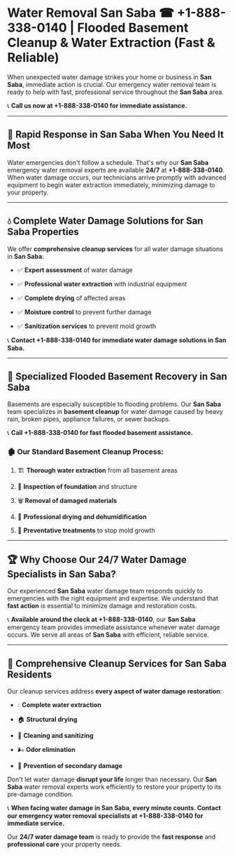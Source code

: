 # Water Removal San Saba ☎ +1-888-338-0140 | Flooded Basement Cleanup & Water Extraction (Fast & Reliable)

When unexpected water damage strikes your home or business in **San Saba**, immediate action is crucial. Our emergency water removal team is ready to help with fast, professional service throughout the **San Saba** area. 

📞 **Call us now at +1-888-338-0140 for immediate assistance.**
---
## 🚀 Rapid Response in San Saba When You Need It Most
Water emergencies don't follow a schedule. That's why our **San Saba** emergency water removal experts are available **24/7** at **+1-888-338-0140**. When water damage occurs, our technicians arrive promptly with advanced equipment to begin water extraction immediately, minimizing damage to your property.
---
## 💧 Complete Water Damage Solutions for San Saba Properties
We offer **comprehensive cleanup services** for all water damage situations in **San Saba**:
- ✅ **Expert assessment** of water damage  
- ✅ **Professional water extraction** with industrial equipment  
- ✅ **Complete drying** of affected areas  
- ✅ **Moisture control** to prevent further damage  
- ✅ **Sanitization services** to prevent mold growth  
📞 **Contact +1-888-338-0140 for immediate water damage solutions in San Saba.**
---
## 🌊 Specialized Flooded Basement Recovery in San Saba
Basements are especially susceptible to flooding problems. Our **San Saba** team specializes in **basement cleanup** for water damage caused by heavy rain, broken pipes, appliance failures, or sewer backups. 
📞 **Call +1-888-338-0140 for fast flooded basement assistance.**
### 🏚️ Our Standard Basement Cleanup Process:
1. 🏗️ **Thorough water extraction** from all basement areas  
2. 🔎 **Inspection of foundation** and structure  
3. 🗑️ **Removal of damaged materials**  
4. 💨 **Professional drying and dehumidification**  
5. 🚫 **Preventative treatments** to stop mold growth  
---
## 🏆 Why Choose Our 24/7 Water Damage Specialists in San Saba?
Our experienced **San Saba** water damage team responds quickly to emergencies with the right equipment and expertise. We understand that **fast action** is essential to minimize damage and restoration costs.
📞 **Available around the clock at +1-888-338-0140**, our **San Saba** emergency team provides immediate assistance whenever water damage occurs. We serve all areas of **San Saba** with efficient, reliable service.
---
## 🧹 Comprehensive Cleanup Services for San Saba Residents
Our cleanup services address **every aspect of water damage restoration**:
- 💧 **Complete water extraction**  
- 🏠 **Structural drying**  
- 🧼 **Cleaning and sanitizing**  
- 🌬️ **Odor elimination**  
- 🚫 **Prevention of secondary damage**  
Don't let water damage **disrupt your life** longer than necessary. Our **San Saba** water removal experts work efficiently to restore your property to its pre-damage condition.
📞 **When facing water damage in San Saba, every minute counts. Contact our emergency water removal specialists at +1-888-338-0140 for immediate service.**
Our **24/7 water damage team** is ready to provide the **fast response** and **professional care** your property needs.
